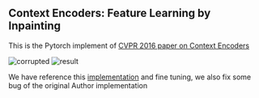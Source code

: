 ## Context Encoders: Feature Learning by Inpainting

This is the Pytorch implement of [CVPR 2016 paper on Context Encoders](http://cs.berkeley.edu/~pathak/context_encoder/)

![corrupted](https://github.com/BoyuanJiang/context_encoder_pytorch/blob/master/val_cropped_samples.png)
![result](https://github.com/BoyuanJiang/context_encoder_pytorch/blob/master/val_recon_samples.png)

We have reference this [implementation](https://github.com/BoyuanJiang/context_encoder_pytorch) and fine tuning, we also fix some bug of the original Author implementation
